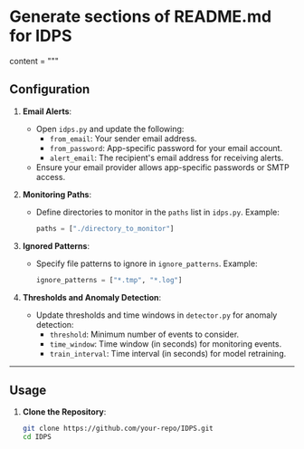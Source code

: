 # Generate sections of README.md for IDPS

content = """
## Configuration

1. **Email Alerts**:
   - Open `idps.py` and update the following:
     - `from_email`: Your sender email address.
     - `from_password`: App-specific password for your email account.
     - `alert_email`: The recipient's email address for receiving alerts.
   - Ensure your email provider allows app-specific passwords or SMTP access.

2. **Monitoring Paths**:
   - Define directories to monitor in the `paths` list in `idps.py`.
     Example:
     ```python
     paths = ["./directory_to_monitor"]
     ```

3. **Ignored Patterns**:
   - Specify file patterns to ignore in `ignore_patterns`.
     Example:
     ```python
     ignore_patterns = ["*.tmp", "*.log"]
     ```

4. **Thresholds and Anomaly Detection**:
   - Update thresholds and time windows in `detector.py` for anomaly detection:
     - `threshold`: Minimum number of events to consider.
     - `time_window`: Time window (in seconds) for monitoring events.
     - `train_interval`: Time interval (in seconds) for model retraining.

---

## Usage

1. **Clone the Repository**:
   ```bash
   git clone https://github.com/your-repo/IDPS.git
   cd IDPS
